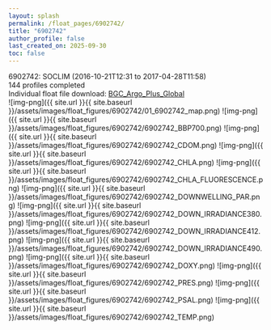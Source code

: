 ```yaml
---
layout: splash
permalink: /float_pages/6902742/
title: "6902742"
author_profile: false
last_created_on: 2025-09-30
toc: false
---
```

 
6902742: SOCLIM (2016-10-21T12:31 to 2017-04-28T11:58)\
144 profiles completed\
Individual float file download: [BGC_Argo_Plus_Global](https://ftp.soest.hawaii.edu/bgc_argo_plus/Individual_Floats/outliers_removed/6902742_Sprof_processed.nc)\
![img-png]({{ site.url }}{{ site.baseurl }}/assets/images/float_figures/6902742/01_6902742_map.png)
![img-png]({{ site.url }}{{ site.baseurl }}/assets/images/float_figures/6902742/6902742_BBP700.png)
![img-png]({{ site.url }}{{ site.baseurl }}/assets/images/float_figures/6902742/6902742_CDOM.png)
![img-png]({{ site.url }}{{ site.baseurl }}/assets/images/float_figures/6902742/6902742_CHLA.png)
![img-png]({{ site.url }}{{ site.baseurl }}/assets/images/float_figures/6902742/6902742_CHLA_FLUORESCENCE.png)
![img-png]({{ site.url }}{{ site.baseurl }}/assets/images/float_figures/6902742/6902742_DOWNWELLING_PAR.png)
![img-png]({{ site.url }}{{ site.baseurl }}/assets/images/float_figures/6902742/6902742_DOWN_IRRADIANCE380.png)
![img-png]({{ site.url }}{{ site.baseurl }}/assets/images/float_figures/6902742/6902742_DOWN_IRRADIANCE412.png)
![img-png]({{ site.url }}{{ site.baseurl }}/assets/images/float_figures/6902742/6902742_DOWN_IRRADIANCE490.png)
![img-png]({{ site.url }}{{ site.baseurl }}/assets/images/float_figures/6902742/6902742_DOXY.png)
![img-png]({{ site.url }}{{ site.baseurl }}/assets/images/float_figures/6902742/6902742_PRES.png)
![img-png]({{ site.url }}{{ site.baseurl }}/assets/images/float_figures/6902742/6902742_PSAL.png)
![img-png]({{ site.url }}{{ site.baseurl }}/assets/images/float_figures/6902742/6902742_TEMP.png)
